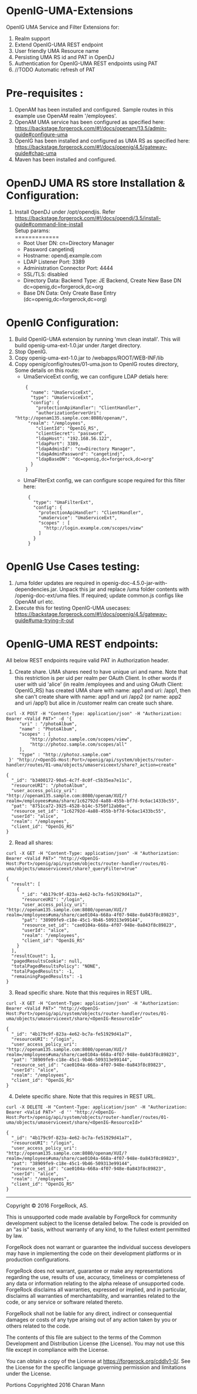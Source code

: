 # OpenIG-UMA-Extensions

OpenIG UMA Service and Filter Extensions for: <br />
1. Realm support <br />
2. Extend OpenIG-UMA REST endpoint <br /> 
3. User friendly UMA Resource name <br />
4. Persisting UMA RS id and PAT in OpenDJ <br />
5. Authentication for OpenIG-UMA REST endpoints using PAT <br />
6. //TODO Automatic refresh of PAT  <br />


Pre-requisites :
================
1. OpenAM has been installed and configured. Sample routes in this example use OpenAM realm '/employees'. 
2. OpenAM UMA service has been configured as specified here: https://backstage.forgerock.com/#!/docs/openam/13.5/admin-guide#configure-uma
3. OpenIG has been installed and configured as UMA RS as specified here: https://backstage.forgerock.com/#!/docs/openig/4.5/gateway-guide#chap-uma 
4. Maven has been installed and configured.


OpenDJ UMA RS store Installation & Configuration:
=================================================
1. Install OpenDJ under /opt/opendjis. Refer https://backstage.forgerock.com/#!/docs/opendj/3.5/install-guide#command-line-install <br />
   Setup params: <br />
   ============= <br />
   * Root User DN:                  cn=Directory Manager
   * Password                       cangetindj
   * Hostname:                      opendj.example.com
   * LDAP Listener Port:            3389
   * Administration Connector Port: 4444
   * SSL/TLS:                       disabled
   * Directory Data:                Backend Type: JE Backend, 
                                    Create New Base DN dc=openig,dc=forgerock,dc=org
   * Base DN Data: Only Create Base Entry (dc=openig,dc=forgerock,dc=org)


OpenIG Configuration:
=====================
1. Build OpenIG-UMA extension by running 'mvn clean install'. This will build openig-uma-ext-1.0.jar under /target directory.
2. Stop OpenIG. 
3. Copy openig-uma-ext-1.0.jar to <OpenIG-TomcatHome>/webapps/ROOT/WEB-INF/lib
4. Copy openig/config/routes/01-uma.json to OpenIG routes directory, Some details on this route: <br />
   * UmaServiceExt config, we can configure LDAP detials here:
   ```
       {
         "name": "UmaServiceExt",
         "type": "UmaServiceExt",
         "config": {
           "protectionApiHandler": "ClientHandler",
           "authorizationServerUri": "http://openam135.sample.com:8080/openam/",
   	    "realm": "/employees",
           "clientId": "OpenIG_RS",
           "clientSecret": "password",
           "ldapHost": "192.168.56.122",
           "ldapPort": 3389,
           "ldapAdminId": "cn=Directory Manager",
           "ldapAdminPassword": "cangetindj",
           "ldapBaseDN": "dc=openig,dc=forgerock,dc=org"
         }
       }
   ```
   * UmaFilterExt config, we can configure scope required for this filter here:
   ```
        {
          "type": "UmaFilterExt",
          "config": {
            "protectionApiHandler": "ClientHandler",
            "umaService": "UmaServiceExt",
            "scopes" : [
              "http://login.example.com/scopes/view"
            ]
          }
        }
   ```
      
OpenIG Use Cases testing:
=========================
1. /uma folder updates are required in openig-doc-4.5.0-jar-with-dependencies.jar. Unpack this jar and replace /uma folder contents with /openig-doc-ext/uma files. If required; update common.js configs like OpenAM url etc. 
2. Execute this for testing OpenIG-UMA usecases: https://backstage.forgerock.com/#!/docs/openig/4.5/gateway-guide#uma-trying-it-out

OpenIG-UMA REST endpoints:
==========================
All below REST endpoints require valid PAT in Authorization header. 
 
1. Create share. UMA shares need to have unique uri and name. Note that this restriction is per uid per realm per OAuth Client. In other words if user with uid 'alice' (in realm /employees and and using OAuth Client: OpenIG_RS) has created UMA share with name: app1 and uri: /app1, then she can't create share with name: app1 and uri /app2 (or name: app2 and uri /app1) but alice in /customer realm can create such share.
```
curl -X POST -H "Content-Type: application/json" -H "Authorization: Bearer <Valid PAT>" -d '{
	 "uri" : "/photoAlbum",
     "name" : "PhotoAlbum",
     "scopes" : [
         "http://photoz.sample.com/scopes/view",
         "http://photoz.sample.com/scopes/all"
     ],
     "type" : "http://photoz.sample.com"
 }' "http://<OpenIG-Host:Port>/openig/api/system/objects/router-handler/routes/01-uma/objects/umaserviceext/share?_action=create"
 
{
  "_id": "b3400172-90a5-4c7f-8c0f-c5b35ea7e11c",
  "resourceURI": "/photoAlbum",
  "user_access_policy_uri": "http://openam135.sample.com:8080/openam/XUI/?realm=/employees#uma/share/1c62792d-4a88-455b-bf7d-9c6ac1433bc55",
  "pat": "8751ca72-3925-4528-b14c-5750f12ab0ac",
  "resource_set_id": "1c62792d-4a88-455b-bf7d-9c6ac1433bc55",
  "userId": "alice",
  "realm": "/employees",
  "client_id": "OpenIG_RS"
} 
```

2. Read all shares:
```
curl -X GET -H "Content-Type: application/json" -H "Authorization: Bearer <Valid PAT>" "http://<OpenIG-Host:Port>/openig/api/system/objects/router-handler/routes/01-uma/objects/umaserviceext/share?_queryFilter=true"
 
{
  "result": [
    {
      "_id": "4b179c9f-823a-4e62-bc7a-fe51929d41a7",
      "resourceURI": "/login",
      "user_access_policy_uri": "http://openam135.sample.com:8080/openam/XUI/?realm=/employees#uma/share/cae0104a-668a-4f07-948e-0a843f8c89823",
      "pat": "38909fe9-c18e-45c1-9b46-509313e99144",
      "resource_set_id": "cae0104a-668a-4f07-948e-0a843f8c89823",
      "userId": "alice",
      "realm": "/employees",
      "client_id": "OpenIG_RS"
    }
  ],
  "resultCount": 1,
  "pagedResultsCookie": null,
  "totalPagedResultsPolicy": "NONE",
  "totalPagedResults": -1,
  "remainingPagedResults": -1
}
```

3. Read specific share. Note that this requires <OpenIG-ResourceId> in REST URL. 
```
curl -X GET -H "Content-Type: application/json" -H "Authorization: Bearer <Valid PAT>" "http://<OpenIG-Host:Port>/openig/api/system/objects/router-handler/routes/01-uma/objects/umaserviceext/share/<OpenIG-ResourceId>"

{
  "_id": "4b179c9f-823a-4e62-bc7a-fe51929d41a7",
  "resourceURI": "/login",
  "user_access_policy_uri": "http://openam135.sample.com:8080/openam/XUI/?realm=/employees#uma/share/cae0104a-668a-4f07-948e-0a843f8c89823",
  "pat": "38909fe9-c18e-45c1-9b46-509313e99144",
  "resource_set_id": "cae0104a-668a-4f07-948e-0a843f8c89823",
  "userId": "alice",
  "realm": "/employees",
  "client_id": "OpenIG_RS"
}
```

4. Delete specific share. Note that this requires <OpenIG-ResourceId> in REST URL.
```
curl -X DELETE -H "Content-Type: application/json" -H "Authorization: Bearer <Valid PAT>" -d '' "http://<OpenIG-Host:Port>/openig/api/system/objects/router-handler/routes/01-uma/objects/umaserviceext/share/<OpenIG-ResourceId>"

{
  "_id": "4b179c9f-823a-4e62-bc7a-fe51929d41a7",
  "resourceURI": "/login",
  "user_access_policy_uri": "http://openam135.sample.com:8080/openam/XUI/?realm=/employees#uma/share/cae0104a-668a-4f07-948e-0a843f8c89823",
  "pat": "38909fe9-c18e-45c1-9b46-509313e99144",
  "resource_set_id": "cae0104a-668a-4f07-948e-0a843f8c89823",
  "userId": "alice",
  "realm": "/employees",
  "client_id": "OpenIG_RS"
}
```


* * *

Copyright © 2016 ForgeRock, AS.

This is unsupported code made available by ForgeRock for community development subject to the license detailed below. The code is provided on an "as is" basis, without warranty of any kind, to the fullest extent permitted by law. 

ForgeRock does not warrant or guarantee the individual success developers may have in implementing the code on their development platforms or in production configurations.

ForgeRock does not warrant, guarantee or make any representations regarding the use, results of use, accuracy, timeliness or completeness of any data or information relating to the alpha release of unsupported code. ForgeRock disclaims all warranties, expressed or implied, and in particular, disclaims all warranties of merchantability, and warranties related to the code, or any service or software related thereto.

ForgeRock shall not be liable for any direct, indirect or consequential damages or costs of any type arising out of any action taken by you or others related to the code.

The contents of this file are subject to the terms of the Common Development and Distribution License (the License). You may not use this file except in compliance with the License.

You can obtain a copy of the License at https://forgerock.org/cddlv1-0/. See the License for the specific language governing permission and limitations under the License.

Portions Copyrighted 2016 Charan Mann
